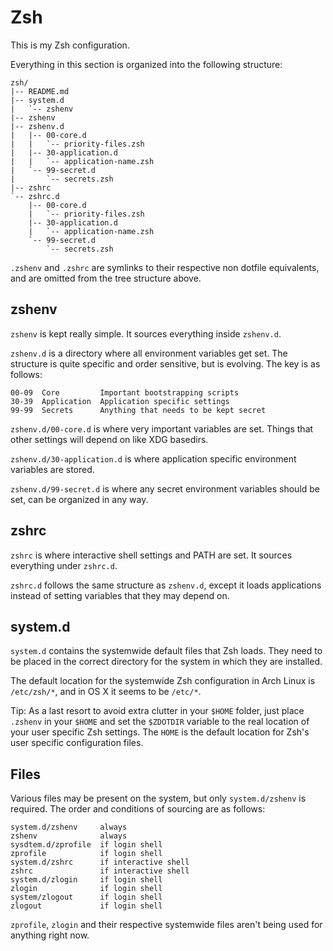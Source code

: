 Zsh
===
This is my Zsh configuration.

Everything in this section is organized into the following structure:

    zsh/
    |-- README.md
    |-- system.d
    |   `-- zshenv
    |-- zshenv
    |-- zshenv.d
    |   |-- 00-core.d
    |   |   `-- priority-files.zsh
    |   |-- 30-application.d
    |   |   `-- application-name.zsh
    |   `-- 99-secret.d
    |       `-- secrets.zsh
    |-- zshrc
    `-- zshrc.d
        |-- 00-core.d
        |   `-- priority-files.zsh
        |-- 30-application.d
        |   `-- application-name.zsh
        `-- 99-secret.d
            `-- secrets.zsh

`.zshenv` and `.zshrc` are symlinks to their respective non dotfile equivalents,
and are omitted from the tree structure above.


zshenv
------
`zshenv` is kept really simple. It sources everything inside `zshenv.d`.

`zshenv.d` is a directory where all environment variables get set. The structure
is quite specific and order sensitive, but is evolving. The key is as follows:

    00-09  Core         Important bootstrapping scripts
    30-39  Application  Application specific settings
    99-99  Secrets      Anything that needs to be kept secret

`zshenv.d/00-core.d` is where very important variables are set. Things that
other settings will depend on like XDG basedirs.

`zshenv.d/30-application.d` is where application specific environment variables
are stored.

`zshenv.d/99-secret.d` is where any secret environment variables should be set,
can be organized in any way.


zshrc
-----
`zshrc` is where interactive shell settings and PATH are set. It sources
everything under `zshrc.d`.

`zshrc.d` follows the same structure as `zshenv.d`, except it loads applications
instead of setting variables that they may depend on.


system.d
--------
`system.d` contains the systemwide default files that Zsh loads. They need to be
placed in the correct directory for the system in which they are installed.

The default location for the systemwide Zsh configuration in Arch Linux is
`/etc/zsh/*`, and in OS X it seems to be `/etc/*`.

Tip: As a last resort to avoid extra clutter in your `$HOME` folder, just place
`.zshenv` in your `$HOME` and set the `$ZDOTDIR` variable to the real location
of your user specific Zsh settings. The `HOME` is the default location for Zsh's
user specific configuration files.


Files
-----
Various files may be present on the system, but only `system.d/zshenv` is
required. The order and conditions of sourcing are as follows:

    system.d/zshenv     always
    zshenv              always
    sysdtem.d/zprofile  if login shell
    zprofile            if login shell
    system.d/zshrc      if interactive shell
    zshrc               if interactive shell
    system.d/zlogin     if login shell
    zlogin              if login shell
    system/zlogout      if login shell
    zlogout             if login shell

`zprofile`, `zlogin` and their respective systemwide files aren't being used
for anything right now.

